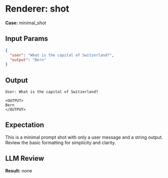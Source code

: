 # Renderer: shot
**Case:** minimal_shot

## Input Params
```json
{
  "user": "What is the capital of Switzerland?",
  "output": "Bern"
}
```

## Output
```
User: What is the capital of Switzerland?

<OUTPUT>
Bern
</OUTPUT>
```

## Expectation
This is a minimal prompt shot with only a user message and a string output. Review the basic formatting for simplicity and clarity.

## LLM Review
**Result:** none
